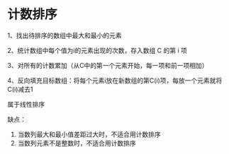 # 计数排序

1、找出待排序的数组中最大和最小的元素

2、统计数组中每个值为i的元素出现的次数，存入数组 C 的第 i 项

3、对所有的计数累加（从C中的第一个元素开始，每一项和前一项相加）

4、反向填充目标数组：将每个元素i放在新数组的第C(i)项，每放一个元素就将C(i)减去1



属于线性排序



缺点：

1. 当数列最大和最小值差距过大时，不适合用计数排序
2. 当数列元素不是整数时，不适合用计数排序